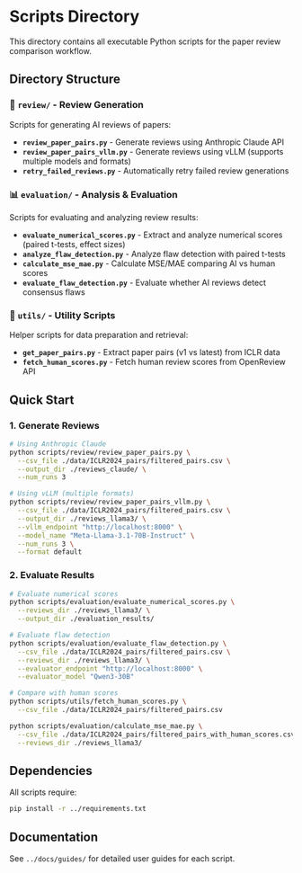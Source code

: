 # Scripts Directory

This directory contains all executable Python scripts for the paper review comparison workflow.

## Directory Structure

### 📝 `review/` - Review Generation
Scripts for generating AI reviews of papers:

- **`review_paper_pairs.py`** - Generate reviews using Anthropic Claude API
- **`review_paper_pairs_vllm.py`** - Generate reviews using vLLM (supports multiple models and formats)
- **`retry_failed_reviews.py`** - Automatically retry failed review generations

### 📊 `evaluation/` - Analysis & Evaluation
Scripts for evaluating and analyzing review results:

- **`evaluate_numerical_scores.py`** - Extract and analyze numerical scores (paired t-tests, effect sizes)
- **`analyze_flaw_detection.py`** - Analyze flaw detection with paired t-tests
- **`calculate_mse_mae.py`** - Calculate MSE/MAE comparing AI vs human scores
- **`evaluate_flaw_detection.py`** - Evaluate whether AI reviews detect consensus flaws

### 🔧 `utils/` - Utility Scripts
Helper scripts for data preparation and retrieval:

- **`get_paper_pairs.py`** - Extract paper pairs (v1 vs latest) from ICLR data
- **`fetch_human_scores.py`** - Fetch human review scores from OpenReview API

## Quick Start

### 1. Generate Reviews

```bash
# Using Anthropic Claude
python scripts/review/review_paper_pairs.py \
  --csv_file ./data/ICLR2024_pairs/filtered_pairs.csv \
  --output_dir ./reviews_claude/ \
  --num_runs 3

# Using vLLM (multiple formats)
python scripts/review/review_paper_pairs_vllm.py \
  --csv_file ./data/ICLR2024_pairs/filtered_pairs.csv \
  --output_dir ./reviews_llama3/ \
  --vllm_endpoint "http://localhost:8000" \
  --model_name "Meta-Llama-3.1-70B-Instruct" \
  --num_runs 3 \
  --format default
```

### 2. Evaluate Results

```bash
# Evaluate numerical scores
python scripts/evaluation/evaluate_numerical_scores.py \
  --reviews_dir ./reviews_llama3/ \
  --output_dir ./evaluation_results/

# Evaluate flaw detection
python scripts/evaluation/evaluate_flaw_detection.py \
  --csv_file ./data/ICLR2024_pairs/filtered_pairs.csv \
  --reviews_dir ./reviews_llama3/ \
  --evaluator_endpoint "http://localhost:8000" \
  --evaluator_model "Qwen3-30B"

# Compare with human scores
python scripts/utils/fetch_human_scores.py \
  --csv_file ./data/ICLR2024_pairs/filtered_pairs.csv

python scripts/evaluation/calculate_mse_mae.py \
  --csv_file ./data/ICLR2024_pairs/filtered_pairs_with_human_scores.csv \
  --reviews_dir ./reviews_llama3/
```

## Dependencies

All scripts require:
```bash
pip install -r ../requirements.txt
```

## Documentation

See `../docs/guides/` for detailed user guides for each script.

